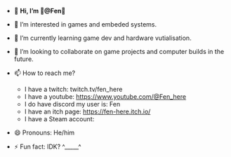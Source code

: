 - 👋 **Hi, I’m 🥄@Fen🥄**
- 👀 I’m interested in games and embeded systems.
- 🌱 I’m currently learning game dev and hardware vutialisation.
- 💞️ I’m looking to collaborate on game projects and computer builds in the future.

- 📫 How to reach me?
  - I have a twitch: twitch.tv/fen_here
  - I have a youtube: https://www.youtube.com/@Fen_here
  - I do have discord my user is: Fen
  - I have an itch page: https://fen-here.itch.io/
  - I have a Steam account: 

- 😄 Pronouns: He/him
- ⚡ Fun fact: IDK? ^_____^
<!---
Fen2187/Fen2187 is a ✨ special ✨ repository because its `README.md` (this file) appears on your GitHub profile.
You can click the Preview link to take a look at your changes.
--->
